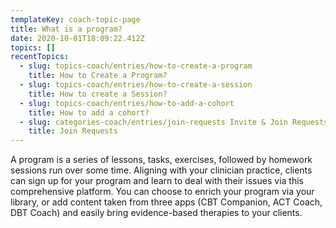 ```yaml
---
templateKey: coach-topic-page
title: What is a program?
date: 2020-10-01T18:09:22.412Z
topics: []
recentTopics:
  - slug: topics-coach/entries/how-to-create-a-program
    title: How to Create a Program?
  - slug: topics-coach/entries/how-to-create-a-session
    title: How to create a Session?
  - slug: topics-coach/entries/how-to-add-a-cohort
    title: How to add a cohort?
  - slug: categories-coach/entries/join-requests Invite & Join Requests
    title: Join Requests
---
```

A program is a series of lessons, tasks, exercises, followed by homework sessions run over some time. Aligning with your clinician practice, clients can sign up for your program and learn to deal with their issues via this comprehensive platform. You can choose to enrich your program via your library, or add content taken from three apps (CBT Companion, ACT Coach, DBT Coach) and easily bring evidence-based therapies to your clients.
